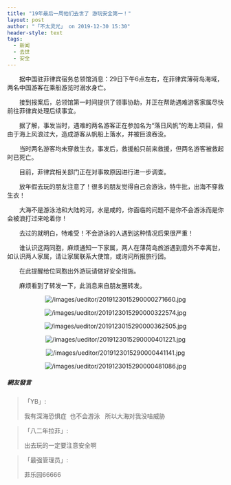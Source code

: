 ```yaml
---
title: "19年最后一周他们去世了 游玩安全第一！"
layout: post
author: "「不太灵光」 on 2019-12-30 15:30"
header-style: text
tags:
  - 新闻
  - 去世
  - 安全
---
```


<p style="white-space: normal; text-indent: 2em; text-align: left;">据中国驻菲律宾宿务总领馆消息：29日下午6点左右，在菲律宾薄荷岛海域，两名中国游客在乘船游览时溺水身亡。</p>
<p style="white-space: normal; text-indent: 2em; text-align: left;">接到报案后，总领馆第一时间提供了领事协助，并正在帮助遇难游客家属尽快前往菲律宾处理后续事宜。</p>
<p style="white-space: normal; text-indent: 2em; text-align: left;">据了解，事发当时，遇难的两名游客正在参加名为“落日风帆”的海上项目，但由于海上风浪过大，造成游客从帆船上落水，并被巨浪吞没。</p>
<p style="white-space: normal; text-indent: 2em; text-align: left;">当时两名游客均未穿救生衣，事发后，救援船只前来救援，但两名游客被救起时已死亡。</p>
<p style="white-space: normal; text-indent: 2em; text-align: left;">目前，菲律宾相关部门正在对事故原因进行进一步调查。</p>
<p style="white-space: normal; text-indent: 2em; text-align: left;">放年假去玩的朋友注意了！很多的朋友觉得自己会游泳，特牛批，出海不穿救生衣！</p>
<p style="white-space: normal; text-indent: 2em; text-align: left;">大海不是游泳池和大陆的河，水是咸的，你面临的问题不是你不会游泳而是你会被浪打过来呛着你！</p>
<p style="white-space: normal; text-indent: 2em; text-align: left;">去过的就明白，特难受！不会游泳的人遇到这种情况后果很严重！</p>
<p style="text-indent: 2em; text-align: left;">谁认识这两同胞，麻烦通知一下家属，两人在薄荷岛旅游遇到意外不幸离世，如认识两人家属，请让家属联系大使馆，或询问所报旅行团。</p>
<p style="text-indent: 2em; text-align: left;">在此提醒给位同胞出外游玩请做好安全措施。</p>
<p style="text-indent: 2em; text-align: left;">麻烦看到了转发一下，此消息来自朋友圈转发。<input type="hidden" value="菲乐园提供"></p>
<p style="text-align:center"><img src="http://images.feileyuan.com/images/ueditor/2019123015290000271660.jpg" title="/images/ueditor/2019123015290000271660.jpg" alt="/images/ueditor/2019123015290000271660.jpg"></p>
<p style="text-align:center"><img src="http://images.feileyuan.com/images/ueditor/2019123015290000322574.jpg" title="/images/ueditor/2019123015290000322574.jpg" alt="/images/ueditor/2019123015290000322574.jpg"></p>
<p style="text-align:center"><img src="http://images.feileyuan.com/images/ueditor/2019123015290000362505.jpg" title="/images/ueditor/2019123015290000362505.jpg" alt="/images/ueditor/2019123015290000362505.jpg"></p>
<p style="text-align:center"><img src="http://images.feileyuan.com/images/ueditor/2019123015290000401221.jpg" title="/images/ueditor/2019123015290000401221.jpg" alt="/images/ueditor/2019123015290000401221.jpg"></p>
<p style="text-align:center"><img src="http://images.feileyuan.com/images/ueditor/2019123015290000441141.jpg" title="/images/ueditor/2019123015290000441141.jpg" alt="/images/ueditor/2019123015290000441141.jpg"></p>
<p style="text-align:center"><img src="http://images.feileyuan.com/images/ueditor/2019123015290000481086.jpg" title="/images/ueditor/2019123015290000481086.jpg" alt="/images/ueditor/2019123015290000481086.jpg"></p>

##### 網友發言 
> 「YB」:
> <p>我有深海恐惧症&nbsp; 也不会游泳&nbsp; &nbsp;所以大海对我没啥威胁</p>

> 「八二年拉菲」:
> <p>出去玩的一定要注意安全啊</p>

> 「最强管理员」:
> <p>菲乐园66666</p>


